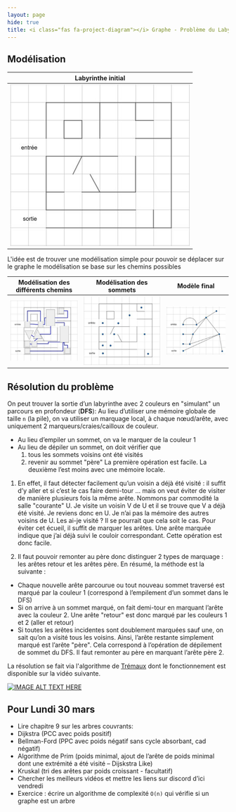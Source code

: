 ```yaml
--- 
layout: page
hide: true
title: <i class="fas fa-project-diagram"></i> Graphe - Problème du Labyrinthe
---
```


## Modélisation

|Labyrinthe initial|
|:---:|
|![labyrinthe initial](/assets/images/graphe/labyrinthe.png)|

L'idée est de trouver une modélisation simple pour pouvoir se déplacer sur le
graphe le modélisation se base sur les chemins possibles

|Modélisation des différents chemins| Modélisation des sommets | Modèle final|
|:---:|:---:|:---:|
|![modélisation du labyrinthe 1] | ![modélisation du labyrinthe 2] | ![modélisation du labyrinthe final] |

[modélisation du labyrinthe 1]:/assets/images/graphe/labyrinthe1.png
[modélisation du labyrinthe 2]:/assets/images/graphe/labyrinthe2.png 
[modélisation du labyrinthe final]:/assets/images/graphe/labyrinthe3.png

## Résolution du problème 
On peut trouver la sortie d’un labyrinthe avec 2 couleurs en "simulant" un
parcours en profondeur (**DFS**): Au lieu d’utiliser une mémoire globale de taille `n`
(la pile), on va utiliser un marquage local, à chaque nœud/arête, avec
uniquement 2 marqueurs/craies/cailloux de couleur.

* Au lieu d’empiler un sommet, on va le marquer de la couleur 1
* Au lieu de dépiler un sommet, on doit vérifier que 
  1. tous les sommets voisins ont été visités 
  2. revenir au sommet "père" La première opération est facile. La deuxième
l’est moins avec une mémoire locale.

1. En effet, il faut détecter facilement qu’un voisin a déjà été visité : il
suffit d’y aller et si c’est le cas faire demi-tour … mais on veut éviter de
visiter de manière plusieurs fois la même arête. Nommons par commodité la salle
"courante" U. Je visite un voisin V de U et il se trouve que V a déjà été
visité. Je reviens donc en U. Je n’ai pas la mémoire des autres voisins de U.
Les ai-je visité ? Il se pourrait que cela soit le cas. Pour éviter cet écueil,
il suffit de marquer les arêtes. Une arête marquée indique que j’ai déjà suivi
le couloir correspondant. Cette opération est donc facile.

2. Il faut pouvoir remonter au père donc distinguer 2 types de marquage : les
arêtes retour et les arêtes père. En résumé, la méthode est la suivante :
* Chaque nouvelle arête parcourue ou tout nouveau sommet traversé est marqué par
la couleur 1 (correspond à l’empilement d’un sommet dans le DFS)
* Si on arrive à un sommet marqué, on fait demi-tour en marquant l’arête avec la
couleur 2. Une arête "retour" est donc marqué par les couleurs 1 et 2 (aller
et retour)
* Si toutes les arêtes incidentes sont doublement marquées sauf une, on sait
qu’on a visité tous les voisins. Ainsi, l’arête restante simplement marqué est
l’arête "père". Cela correspond à l’opération de dépilement de sommet du DFS.
Il faut remonter au père en marquant l’arête père 2.

La résolution se fait via l'algorithme de
[Trémaux](https://en.wikipedia.org/wiki/Maze_solving_algorithm#Tr%C3%A9maux's_algorithm)
dont le fonctionnement est disponible sur la vidéo suivante.

[![IMAGE ALT TEXT HERE](http://img.youtube.com/vi/gVSEJdSQZVQ/0.jpg)](http://www.youtube.com/watch?v=gVSEJdSQZVQ)
## Pour Lundi 30 mars
* Lire chapitre 9 sur les arbres couvrants: 
* Dijkstra (PCC avec poids positif)
* Bellman-Ford (PPC avec poids négatif sans cycle absorbant, cad négatif) 
* Algorithme de Prim (poids minimal, ajout de l’arête de poids minimal dont une extrémité a été visité – Dijskstra Like)
* Kruskal (tri des arêtes par poids croissant - facultatif)
* Chercher les meilleurs vidéos et mettre les liens sur discord d’ici vendredi
* Exercice : écrire un algorithme de complexité `O(n)` qui vérifie si un graphe est un arbre
